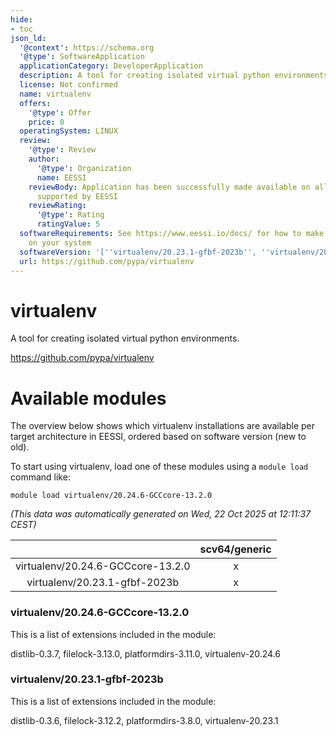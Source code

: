 ```yaml
---
hide:
- toc
json_ld:
  '@context': https://schema.org
  '@type': SoftwareApplication
  applicationCategory: DeveloperApplication
  description: A tool for creating isolated virtual python environments.
  license: Not confirmed
  name: virtualenv
  offers:
    '@type': Offer
    price: 0
  operatingSystem: LINUX
  review:
    '@type': Review
    author:
      '@type': Organization
      name: EESSI
    reviewBody: Application has been successfully made available on all architectures
      supported by EESSI
    reviewRating:
      '@type': Rating
      ratingValue: 5
  softwareRequirements: See https://www.eessi.io/docs/ for how to make EESSI available
    on your system
  softwareVersion: '[''virtualenv/20.23.1-gfbf-2023b'', ''virtualenv/20.24.6-GCCcore-13.2.0'']'
  url: https://github.com/pypa/virtualenv
---
```


virtualenv
==========


A tool for creating isolated virtual python environments.

https://github.com/pypa/virtualenv
# Available modules


The overview below shows which virtualenv installations are available per target architecture in EESSI, ordered based on software version (new to old).

To start using virtualenv, load one of these modules using a `module load` command like:

```shell
module load virtualenv/20.24.6-GCCcore-13.2.0
```

*(This data was automatically generated on Wed, 22 Oct 2025 at 12:11:37 CEST)*

| |scv64/generic|
| :---: | :---: |
|virtualenv/20.24.6-GCCcore-13.2.0|x|
|virtualenv/20.23.1-gfbf-2023b|x|


### virtualenv/20.24.6-GCCcore-13.2.0

This is a list of extensions included in the module:

distlib-0.3.7, filelock-3.13.0, platformdirs-3.11.0, virtualenv-20.24.6

### virtualenv/20.23.1-gfbf-2023b

This is a list of extensions included in the module:

distlib-0.3.6, filelock-3.12.2, platformdirs-3.8.0, virtualenv-20.23.1